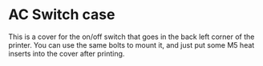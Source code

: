 # AC Switch case

This is a cover for the on/off switch that goes in the back left corner of the printer.  You can use the same bolts to mount it, and just put some M5 heat inserts into the cover after printing.

